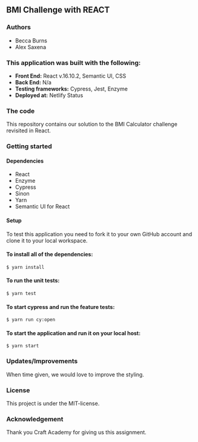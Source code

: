 ## BMI Challenge with REACT
### Authors
- Becca Burns
- Alex Saxena

### This application was built with the following:
- **Front End:** React v.16.10.2, Semantic UI, CSS
- **Back End:** N/a
- **Testing frameworks:** Cypress, Jest, Enzyme
- **Deployed at:** Netlify Status

### The code
This repository contains our solution to the BMI Calculator challenge revisited in React.

### Getting started
#### Dependencies
- React
- Enzyme
- Cypress
- Sinon
- Yarn
- Semantic UI for React

#### Setup
To test this application you need to fork it to your own GitHub account and clone it to your local workspace.

#### To install all of the dependencies:
```
$ yarn install
```
#### To run the unit tests:
```
$ yarn test
```
#### To start cypress and run the feature tests:
```
$ yarn run cy:open
```
#### To start the application and run it on your local host:
```
$ yarn start
```

### Updates/Improvements
When time given, we would love to improve the styling.

### License
This project is under the MIT-license.

### Acknowledgement
Thank you Craft Academy for giving us this assignment.
